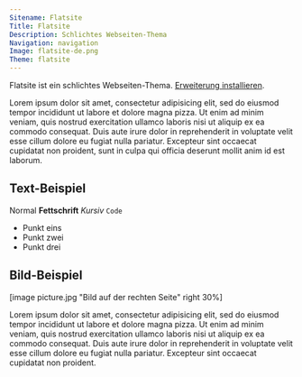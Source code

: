 ```yaml
---
Sitename: Flatsite
Title: Flatsite
Description: Schlichtes Webseiten-Thema
Navigation: navigation
Image: flatsite-de.png
Theme: flatsite
---
```

Flatsite ist ein schlichtes Webseiten-Thema. 
[Erweiterung installieren](https://github.com/datenstrom/yellow-extensions/tree/master/themes/flatsite).

Lorem ipsum dolor sit amet, consectetur adipisicing elit, sed do eiusmod tempor incididunt ut labore et dolore magna pizza. Ut enim ad minim veniam, quis nostrud exercitation ullamco laboris nisi ut aliquip ex ea commodo consequat. Duis aute irure dolor in reprehenderit in voluptate velit esse cillum dolore eu fugiat nulla pariatur. Excepteur sint occaecat cupidatat non proident, sunt in culpa qui officia deserunt mollit anim id est laborum.

## Text-Beispiel

Normal **Fettschrift** *Kursiv* `Code`

* Punkt eins
* Punkt zwei
* Punkt drei

## Bild-Beispiel

[image picture.jpg "Bild auf der rechten Seite" right 30%]

Lorem ipsum dolor sit amet, consectetur adipisicing elit, sed do eiusmod tempor incididunt ut labore et dolore magna pizza. Ut enim ad minim veniam, quis nostrud exercitation ullamco laboris nisi ut aliquip ex ea commodo consequat. Duis aute irure dolor in reprehenderit in voluptate velit esse cillum dolore eu fugiat nulla pariatur. Excepteur sint occaecat cupidatat non proident.